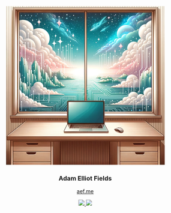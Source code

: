 <div align="center">
  <!-- An illustration of a tidy software engineer's corner. The desk has a clean wooden finish,
  emphasizing simplicity and elegance. On the desk is an open laptop with a blank, turned-off
  screen. The backdrop showcases a window that offers a serene view of a digital wonderland:
  floating islands made of circuitry, shimmering data streams, and soft, holographic clouds gracing
  the horizon. -->
  <img src="./adamelliotfields.jpg" alt="illustration of a programmer's desk with a view" width="423">

  <!-- title -->
  <h3>Adam Elliot Fields</h3>

  <!-- subtitle -->
  <a href="https://aef.me" target="_blank" rel="noopener noreferrer">aef.me</a>

  <!-- links -->
  <a href="https://linkedin.com/in/adamelliotfields" target="_blank" rel="noopener noreferrer">
    <img src="https://img.shields.io/badge/adamelliotfields-white?logo=linkedin&logoColor=0A66C2">
  </a>
  <img src="https://img.shields.io/badge/fieldsy-white?logo=discord&logoColor=5865F2">
</div>
